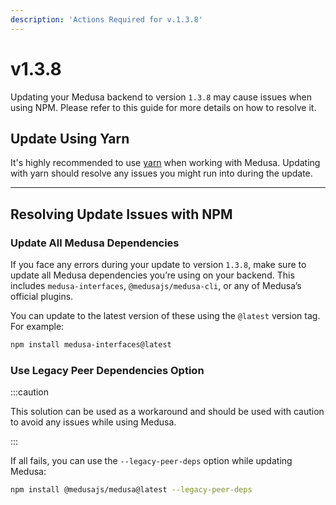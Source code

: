 ```yaml
---
description: 'Actions Required for v.1.3.8'
---
```


# v1.3.8

Updating your Medusa backend to version `1.3.8` may cause issues when using NPM. Please refer to this guide for more details on how to resolve it.

## Update Using Yarn

It's highly recommended to use [yarn](https://yarnpkg.com/) when working with Medusa. Updating with yarn should resolve any issues you might run into during the update.

---

## Resolving Update Issues with NPM

### Update All Medusa Dependencies

If you face any errors during your update to version `1.3.8`, make sure to update all Medusa dependencies you’re using on your backend. This includes `medusa-interfaces`, `@medusajs/medusa-cli`, or any of Medusa’s official plugins.

You can update to the latest version of these using the `@latest` version tag. For example:

```bash
npm install medusa-interfaces@latest
```

### Use Legacy Peer Dependencies Option

:::caution

This solution can be used as a workaround and should be used with caution to avoid any issues while using Medusa.

:::

If all fails, you can use the `--legacy-peer-deps` option while updating Medusa:

```bash
npm install @medusajs/medusa@latest --legacy-peer-deps
```
